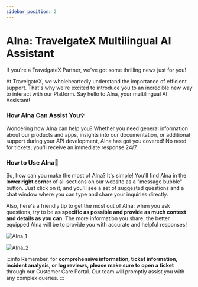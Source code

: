 ```yaml
---
sidebar_position: 2
---
```


# AIna: TravelgateX Multilingual AI Assistant

If you're a TravelgateX Partner, we've got some thrilling news just for you!

At TravelgateX, we wholeheartedly understand the importance of efficient support. That's why we're excited to introduce you to an incredible new way to interact with our Platform. Say hello to AIna, your multilingual AI Assistant!

### How AIna Can Assist You💡
Wondering how AIna can help you? Whether you need general information about our products and apps, insights into our documentation, or additional support during your API development, AIna has got you covered! No need for tickets; you'll receive an immediate response 24/7.

### How to Use AIna🚀
So, how can you make the most of AIna? It's simple! You'll find AIna in the **lower right corner** of all sections on our website as a "message bubble" button. Just click on it, and you'll see a set of suggested questions and a chat window where you can type and share your inquiries directly.  

Also, here's a friendly tip to get the most out of AIna: when you ask questions, try to be **as specific as possible and provide as much context and details as you can**. The more information you share, the better equipped AIna will be to provide you with accurate and helpful responses!

![AIna_1](https://storage.travelgate.com/kbase/AIna_1.jpg)

![AIna_2](https://storage.travelgate.com/kbase/AIna_2.jpg)

:::info
Remember, for **comprehensive information, ticket information, incident analysis, or log reviews, please make sure to open a ticket** through our Customer Care Portal. Our team will promptly assist you with any complex queries.
:::